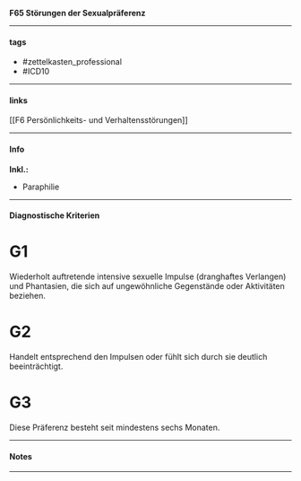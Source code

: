 __F65 Störungen der Sexualpräferenz__

___________________________________________
#### tags

- #zettelkasten_professional
- #ICD10 
___________________________________________
#### links

[[F6 Persönlichkeits- und Verhaltensstörungen]]

___________________________________________
#### Info
__Inkl.:__
- Paraphilie
___________________________________________
#### Diagnostische Kriterien

# G1
Wiederholt auftretende intensive sexuelle Impulse  (dranghaftes Verlangen) und Phantasien, die sich auf ungewöhnliche Gegenstände oder Aktivitäten beziehen.

# G2
Handelt entsprechend den Impulsen oder fühlt sich durch sie deutlich beeinträchtigt.

# G3
Diese Präferenz besteht seit mindestens sechs Monaten.
___________________________________________
#### Notes

___________________________________________

